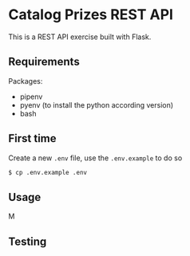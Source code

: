 # Catalog Prizes REST API

This is a REST API exercise built with Flask.

## Requirements
Packages:
- pipenv
- pyenv (to install the python according version)
- bash

## First time
Create a new `.env` file, use the `.env.example` to do so
```bash
$ cp .env.example .env
```

## Usage
M

## Testing
